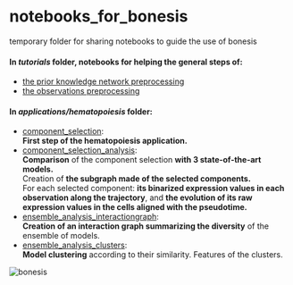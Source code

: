# notebooks_for_bonesis
temporary folder for sharing notebooks to guide the use of bonesis

#### In *tutorials* folder, notebooks for helping the general steps of:
* [the prior knowledge network preprocessing](https://github.com/StephanieChevalier/notebooks_for_bonesis/blob/main/tutorials/Tutorial_for_interaction_graph_preprocessing.ipynb)
* [the observations preprocessing](https://github.com/StephanieChevalier/notebooks_for_bonesis/blob/main/tutorials/Tutorial_for_observations_preprocessing.ipynb)

#### In *applications/hematopoiesis* folder:
* [component_selection](https://github.com/StephanieChevalier/notebooks_for_bonesis/blob/main/applications/hematopoiesis/component_selection.ipynb):  
**First step of the hematopoiesis application.**
* [component_selection_analysis](https://github.com/StephanieChevalier/notebooks_for_bonesis/blob/main/applications/hematopoiesis/component_selection_analysis.ipynb):  
**Comparison** of the component selection **with 3 state-of-the-art models.**  
Creation of **the subgraph made of the selected components.**  
For each selected component: **its binarized expression values in each observation along the trajectory**, and **the evolution of its raw expression values in the cells aligned with the pseudotime.**
* [ensemble_analysis_interactiongraph](https://github.com/StephanieChevalier/notebooks_for_bonesis/blob/main/applications/hematopoiesis/ensemble_analysis_interactiongraph.ipynb):  
**Creation of an interaction graph summarizing the diversity** of the ensemble of models.
* [ensemble_analysis_clusters](https://github.com/StephanieChevalier/notebooks_for_bonesis/blob/main/applications/hematopoiesis/ensemble_analysis_clusters.ipynb):  
**Model clustering** according to their similarity. Features of the clusters.

![bonesis](bonesis.png)
